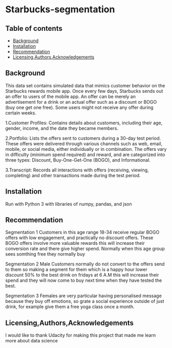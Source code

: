 # Starbucks-segmentation

## Table of contents
- [Background](#Background)
- [Installation](#Installation)
- [Recommendation](#Recommendation)
- [Licensing,Authors,Acknowledgements](#Licensing,Authors,Acknowledgements)

## Background
This data set contains simulated data that mimics customer behavior on the Starbucks rewards mobile app. Once every few days, Starbucks sends out an offer to users of the mobile app. An offer can be merely an advertisement for a drink or an actual offer such as a discount or BOGO (buy one get one free). Some users might not receive any offer during certain weeks.

1.Customer Profiles: Contains details about customers, including their age, gender, income, and the date they became members.

2.Portfolio: Lists the offers sent to customers during a 30-day test period. These offers were delivered through various channels such as web, email, mobile, or social media, either individually or in combination. The offers vary in difficulty (minimum spend required) and reward, and are categorized into three types: Discount, Buy-One-Get-One (BOGO), and Informational.

3.Transcript: Records all interactions with offers (receiving, viewing, completing) and other transactions made during the test period.

## Installation
Run with Python 3 with libraries of numpy, pandas, and json

## Recommendation

Segmentation 1 
Customers in this age range 18-34 receive regular BOGO offers with low engagement, and practically no discount offers. These BOGO offers involve more valuable rewards this will increase their conversion rate and there give higher spend.
Normally when this age group sees somthing free they normally buy

Segmentation 2
Male Customers normally do not convert to the offers send to them so making a segment for them which is a happy hour lower discount 50% to the best drink on fridays at 6 A.M this will increase their spend and they will now come to buy next time when they have tested the best.

Segmentation 3
Females are very particular having personalised message because they buy off emotions, so grate a social experience outside of just drink, for example give them a free yoga class once a month.

## Licensing,Authors,Acknowledgements
I would like to thank Udacity for making this project that made me learn more about data science

